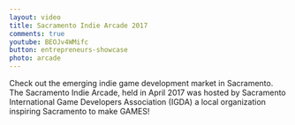 ```yaml
---
layout: video
title: Sacramento Indie Arcade 2017
comments: true
youtube: BEOJv4WMifc
button: entrepreneurs-showcase
photo: arcade
---
```


Check out the emerging indie game development market in Sacramento. The Sacramento Indie Arcade, held in April 2017 was hosted by Sacramento International Game Developers Association (IGDA) a local organization inspiring Sacramento to make GAMES!
